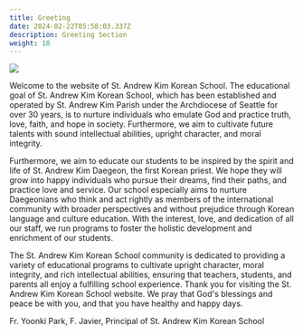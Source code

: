```yaml
---
title: Greeting
date: 2024-02-22T05:58:03.337Z
description: Greeting Section
weight: 10
---
```

![](/img/한국학교1.jpeg)

Welcome to the website of St. Andrew Kim Korean School. The educational goal of St. Andrew Kim Korean School, which has been established and operated by St. Andrew Kim Parish under the Archdiocese of Seattle for over 30 years, is to nurture individuals who emulate God and practice truth, love, faith, and hope in society. Furthermore, we aim to cultivate future talents with sound intellectual abilities, upright character, and moral integrity. 

Furthermore, we aim to educate our students to be inspired by the spirit and life of St. Andrew Kim Daegeon, the first Korean priest. We hope they will grow into happy individuals who pursue their dreams, find their paths, and practice love and service. Our school especially aims to nurture Daegeonians who think and act rightly as members of the international community with broader perspectives and without prejudice through Korean language and culture education. With the interest, love, and dedication of all our staff, we run programs to foster the holistic development and enrichment of our students.

The St. Andrew Kim Korean School community is dedicated to providing a variety of educational programs to cultivate upright character, moral integrity, and rich intellectual abilities, ensuring that teachers, students, and parents all enjoy a fulfilling school experience. Thank you for visiting the St. Andrew Kim Korean School website. We pray that God's blessings and peace be with you, and that you have healthy and happy days.

Fr. Yoonki Park, F. Javier, Principal of St. Andrew Kim Korean School

![]()
